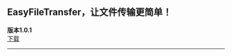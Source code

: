 ## EasyFileTransfer，让文件传输更简单！

**版本1.0.1**  
<a class="download-btn" href="https://app.wilitao.com/download/EasyFileTransfer_1.0.1.apk"><i class="fa fa-android"></i> 下载</a>

---



